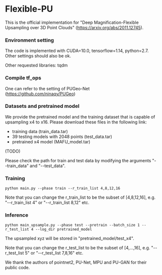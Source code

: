 # Flexible-PU
This is the official implementation for "Deep Magnification-Flexible Upsampling over 3D Point Clouds" (https://arxiv.org/abs/2011.12745). 

### Environment setting
The code is implemented with CUDA=10.0, tensorflow=1.14, python=2.7. Other settings should also be ok.

Other requested libraries: tqdm

### Compile tf_ops
One can refer to the setting of PUGeo-Net (https://github.com/ninaqy/PUGeo)

### Datasets and pretrained model
We provide the pretrained model and the training dataset that is capable of upsampling x4 to x16. Please download these files in the following link:
- training data (train_data.tar)
- 39 testing models with 2048 points (test_data.tar) 
- pretrained x4 model (MAFU_model.tar) 

(TODO)

Please check the path for train and test data by modifying the arguments "--train_data" and "--test_data".


### Training
```
python main.py --phase train --r_train_list 4,8,12,16
```
Note that you can change the r_train_list to be the subset of [4,8,12,16], e.g. "--r_train_list 4" or "--r_train_list 8,12" etc.

### Inference
```
python main_upsample.py --phase test --pretrain --batch_size 1 --r_test_list 4 --log_dir pretrained_model
```
The upsampled xyz will be stored in "pretrained_model/test_x4".

Note that you can change the r_test_list to be the subset of [4,...,16], e.g. "--r_test_list 5" or "--r_test_list 7,8,16" etc.


We thank the authors of pointnet2, PU-Net, MPU and PU-GAN for their public code. 
